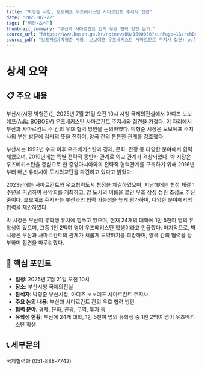 ```yaml
---
title: "박형준 시장, 보보예프 우즈베키스탄 사마르칸트 주지사 접견"
date: "2025-07-22"
tags: ["행정·소식"]
thumbnail_summary: "부산과 사마르칸트 간의 우호 협력 방안 논의."
source_url: "https://www.busan.go.kr/nbtnewsBU/1690036?curPage=1&srchBeginDt=&srchEndDt=&srchKey=&srchText="
source_pdf: "보도자료(박형준 시장, 보보예프 우즈베키스탄 사마르칸트 주지사 접견).pdf"
---
```


# 상세 요약

## 📋 주요 내용
부산시(시장 박형준)는 2025년 7월 21일 오전 10시 시청 국제의전실에서 아디즈 보보예프(Adiz BOBOEV) 우즈베키스탄 사마르칸트 주지사와 접견을 가졌다. 이 자리에서 부산과 사마르칸트 주 간의 우호 협력 방안을 논의하였다. 박형준 시장은 보보예프 주지사의 부산 방문에 감사의 뜻을 전하며, 양국 간의 튼튼한 관계를 강조했다. 

부산시는 1992년 수교 이후 우즈베키스탄과 경제, 문화, 관광 등 다양한 분야에서 협력해왔으며, 2019년에는 특별 전략적 동반자 관계로 외교 관계가 격상되었다. 박 시장은 우즈베키스탄을 중심으로 한 중앙아시아와의 전략적 협력관계를 구축하기 위해 2016년부터 매년 유라시아 도시외교단을 파견하고 있다고 밝혔다. 

2023년에는 사마르칸트와 우호협력도시 협정을 체결하였으며, 지난해에는 협정 체결 1주년을 기념하여 음악회를 개최하고, 양 도시의 이름을 붙인 우호 상징 정원 조성도 추진 중이다. 보보예프 주지사는 부산과의 협력 가능성을 높게 평가하며, 다양한 분야에서의 협력을 제안하였다. 

박 시장은 부산이 유학생 유치에 힘쓰고 있으며, 현재 24개의 대학에 1만 5천여 명의 유학생이 있으며, 그중 1천 2백여 명이 우즈베키스탄 학생이라고 언급했다. 마지막으로, 박 시장은 부산과 사마르칸트의 관계가 새롭게 도약하기를 희망하며, 양국 간의 협력을 당부하며 접견을 마무리했다.

## 🎯 핵심 포인트
- **일정**: 2025년 7월 21일 오전 10시
- **장소**: 부산시청 국제의전실
- **참석자**: 박형준 부산시장, 아디즈 보보예프 사마르칸트 주지사
- **주요 논의 내용**: 부산과 사마르칸트 간의 우호 협력 방안
- **협력 분야**: 경제, 문화, 관광, 무역, 투자 등
- **유학생 현황**: 부산에 24개 대학, 1만 5천여 명의 유학생 중 1천 2백여 명이 우즈베키스탄 학생

## 📞 세부문의
국제협력과 (051-888-7742)